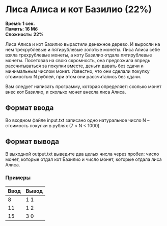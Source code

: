 <h1 class="title">Лиса Алиса и кот Базилио (22%)</h1>
<p><b>Время: 1 сек.<br>Память: 16 Мб<br>Сложность: 22%</b></p>
<p>Лиса Алиса и кот Базилио вырастили денежное дерево. И выросли на нем трехрублевые и пятирублевые золотые монеты. Лиса Алиса себе взяла трехрублевые монеты, а коту Базилио отдала пятирублевые монеты. Посетовав на свою скромность, она предложила впредь рассчитываться за покупки вместе, деньги давать без сдачи и минимальным числом монет. Известно, что они сделали покупку стоимостью N рублей, при этом они рассчитались без сдачи.</p>
<p>Вам следует написать программу, которая определяет: сколько монет внес кот Базилио, и сколько монет внесла лиса Алиса.</p>
<h2>Формат ввода</h2>
<p>Во входном файле input.txt записано одно натуральное число N – стоимость покупки в рублях (7 < N < 1000).</p>
<h2>Формат вывода</h2>
<p>В выходной output.txt выведите два целых числа через пробел: число монет, которые отдал кот Базилио и число монет, которые отдала лиса Алиса.</p>
<h3>Примеры</h3>
<table class="sample-tests">
<thead>
    <tr>
        <th>Ввод</th>
        <th>Вывод</th>
    </tr>
</thead>
<tbody>
        <tr>
            <td>8</td>
            <td>1 1</td>
        </tr>
        <tr>
            <td>11</td>
            <td>1 2</td>
        </tr>
        <tr>
            <td>15</td>
            <td>3 0</td>
        </tr>
    </tbody>
</table>

